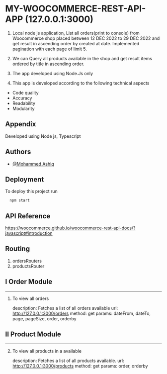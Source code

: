 # MY-WOOCOMMERCE-REST-API-APP (127.0.0.1:3000)


1. Local node js application, List all orders(print to console) from Woocommerce shop placed between 12 DEC 2022 to 29 DEC 2022 and get result in ascending order by created at date. Implemented pagination with each page of limit 5.

2. We can Query all products available in the shop and get result items ordered by title in ascending order.

3. The app developed using Node.Js only

4. This app is developed according to the following technical aspects
- Code quality 
- Accuracy
- Readability
- Modularity




## Appendix

Developed using Node js, Typescript



## Authors

- [@Mohammed Ashiq](https://github.com/mohammedashiqs)


## Deployment

To deploy this project run

```bash
  npm start
```
## API Reference
https://woocommerce.github.io/woocommerce-rest-api-docs/?javascript#introduction


## Routing
1. ordersRouters
2. productsRouter

## I Order Module
-------------------

1. To view all orders

   description: Fetches a list of all orders available
   url: http://127.0.0.1:3000/orders
   method: get
   params: dateFrom, dateTo, page, pageSize, order, orderby

## II Product Module
-------------------

2. To view all products in a available
   
   description: Fetches a list of all products available.
   url: http://127.0.0.1:3000/products
   method: get
   params: order, orderby

